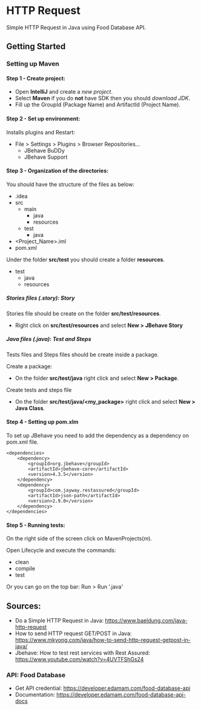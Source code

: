 # HTTP Request
Simple HTTP Request in Java using Food Database API.

## Getting Started
### Setting up Maven
#### Step 1 - Create project:
* Open **IntelliJ** and create a *new project*.
* Select **Maven** if you do **not** have SDK then you should *download JDK*.
* Fill up the GroupId (Package Name) and ArtifactId (Project Name).

#### Step 2 - Set up environment:
Installs plugins and Restart: 
* File > Settings > Plugins > Browser Repositories...
  * JBehave BuDDy
  * JBehave Support

#### Step 3 - Organization of the directories:
You should have the structure of the files as below:
* .idea
* src
  * main
    * java
    * resources
  * test
    * java
* <Project_Name>.iml
* pom.xml

Under the folder **src/test** you should create a folder **resources**.
* test
  * java
  * resources

##### Stories files (.story): Story
Stories file should be create on the folder **src/test/resources**.
* Right click on **src/test/resources** and select **New > JBehave Story**

##### Java files (.java): Test and Steps
Tests files and Steps files should be create inside a package.

Create a package:
* On the folder **src/test/java** right click and select **New > Package**.

Create tests and steps file
* On the folder **src/test/java/<my_package>** right click and select **New > Java Class**.

#### Step 4 - Setting up pom.xlm
To set up JBehave you need to add the dependency as a dependency on pom.xml file.
```
<dependencies>
    <dependency>
        <groupId>org.jbehave</groupId>
        <artifactId>jbehave-core</artifactId>
        <version>4.3.5</version>
    </dependency>
    <dependency>
        <groupId>com.jayway.restassured</groupId>
        <artifactId>json-path</artifactId>
        <version>2.9.0</version>
    </dependency>
</dependencies>
```

#### Step 5 - Running tests:
On the right side of the screen click on MavenProjects(*m*).

Open Lifecycle and execute the commands:
* clean
* compile
* test

Or you can go on the top bar: Run > Run '<Test>.java'

## Sources:

* Do a Simple HTTP Request in Java: https://www.baeldung.com/java-http-request
* How to send HTTP request GET/POST in Java: https://www.mkyong.com/java/how-to-send-http-request-getpost-in-java/
* Jbehave: How to test rest services with Rest Assured: https://www.youtube.com/watch?v=4UVTFShGs24

### API: Food Database
* Get API credential: https://developer.edamam.com/food-database-api
* Documentation: https://developer.edamam.com/food-database-api-docs